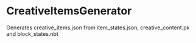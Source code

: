 # CreativeItemsGenerator
Generates creative_items.json from item_states.json, creative_content.pk and block_states.nbt
